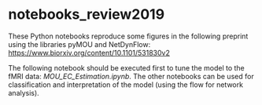 # notebooks_review2019
These Python notebooks reproduce some figures in the following preprint using the libraries pyMOU and NetDynFlow: https://www.biorxiv.org/content/10.1101/531830v2

The following notebook should be executed first to tune the model to the fMRI data: *MOU_EC_Estimation.ipynb*. The other notebooks can be used for classification and interpretation of the model (using the flow for network analysis).
